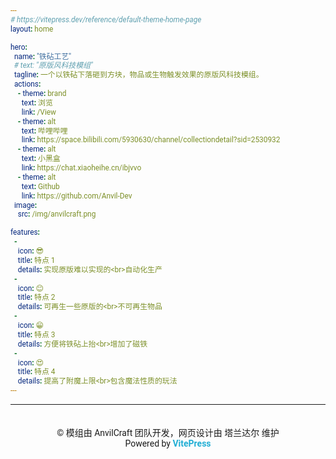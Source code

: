 ```yaml
---
# https://vitepress.dev/reference/default-theme-home-page
layout: home

hero:
  name: "铁砧工艺"
  # text: "原版风科技模组"
  tagline: 一个以铁砧下落砸到方块，物品或生物触发效果的原版风科技模组。
  actions:
    - theme: brand
      text: 浏览
      link: /View
    - theme: alt
      text: 哔哩哔哩
      link: https://space.bilibili.com/5930630/channel/collectiondetail?sid=2530932
    - theme: alt
      text: 小黑盒
      link: https://chat.xiaoheihe.cn/ibjvvo
    - theme: alt
      text: Github
      link: https://github.com/Anvil-Dev
  image:
    src: /img/anvilcraft.png

features:
  - 
    icon: 😎
    title: 特点 1
    details: 实现原版难以实现的<br>自动化生产
  - 
    icon: 😊
    title: 特点 2
    details: 可再生一些原版的<br>不可再生物品
  - 
    icon: 😁
    title: 特点 3
    details: 方便将铁砧上抬<br>增加了磁铁
  - 
    icon: 😍
    title: 特点 4
    details: 提高了附魔上限<br>包含魔法性质的玩法
---
```


<style>
@import url('https://fonts.googleapis.com/css2?family=Roboto+Flex:ital,wght@0,100..900;1,100..900&display=swap');
@import url('https://fonts.googleapis.com/css2?family=Noto+Sans+SC:wght@100..900&family=Noto+Sans:ital,wght@0,100..900;1,100..900&display=swap');

  * {
    font-family: 'Roboto', 'HarmonyOSHans', 'Roboto Flex', 'Noto Sans CJK SC', 'Noto Sans SC', 'Segoe UI Variable Text', 'Roboto Flex', 'Roboto', 'Segoe UI', 'Inter', 'Sarasa UI SC', 'PingFang SC', 'Microsoft Yahei UI', 'Noto Sans CJK SC', 'Noto Sans SC', sans-serif;
  }

  .image-bg {
    border-radius: 100vh !important;
  }
  .VPHome[data-v-441e4bfa] {
    margin-bottom: 40px;
  }
</style>

<hr>

<center style="padding-top:20px">
  © 模组由 AnvilCraft 团队开发，网页设计由 塔兰达尔 维护
  <br>
  Powered by <span style="color:#21aed4;font-weight:bold">VitePress</span>
</center>